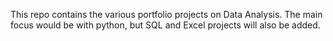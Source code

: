 This repo contains the various portfolio projects on Data Analysis.
The main focus would be with python, but SQL and Excel projects will also be added.
